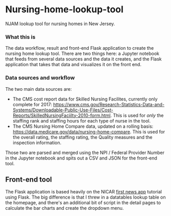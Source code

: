 # Nursing-home-lookup-tool
NJAM lookup tool for nursing homes in New Jersey.

### What this is
The data workflow, result and front-end Flask application to create the nursing home lookup tool. There are two things here: a Jupyter notebook that feeds from several data sources and the data it creates, and the Flask application that takes that data and visualizes it on the front end.

### Data sources and workflow

The two main data sources are:
- The CMS cost report data for Skilled Nursing Facilites, currently only complete for 2017: https://www.cms.gov/Research-Statistics-Data-and-Systems/Downloadable-Public-Use-Files/Cost-Reports/SkilledNursingFaciilty-2010-form.html. This is used for _only_ the staffing rank and staffing hours for each type of nurse in the tool.
- The CMS Nursing Home Compare data, updated on a rolling basis: https://data.medicare.gov/data/nursing-home-compare. This is used for the overall rating, the staffing rating, the Quality measures and the inspection information.

Those two are parsed and merged using the NPI / Federal Provider Number in the Jupyter notebook and spits out a CSV and JSON for the front-end tool.

## Front-end tool
The Flask application is based heavily on the NICAR [first news app](https://first-news-app.readthedocs.io/en/latest/) tutorial using Flask. The big difference is that I threw in a datatables lookup table on the homepage, and there's an additional bit of script in the detail pages to calculate the bar charts and create the dropdown menu.
